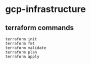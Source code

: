 # gcp-infrastructure

## terraform commands

```
terraform init
terraform fmt
terraform validate
terraform plan
terraform apply
```